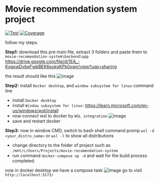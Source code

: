 # Movie recommendation system project

<a href="https://github.com/fastapi/full-stack-fastapi-template/actions?query=workflow%3ATest" target="_blank"><img src="https://github.com/fastapi/full-stack-fastapi-template/workflows/Test/badge.svg" alt="Test"></a>
<a href="https://coverage-badge.samuelcolvin.workers.dev/redirect/fastapi/full-stack-fastapi-template" target="_blank"><img src="https://coverage-badge.samuelcolvin.workers.dev/fastapi/full-stack-fastapi-template.svg" alt="Coverage"></a>

follow my steps.

**Step1:** download this pre-train file, extract 3 folders and paste them to `movie-recomendation-system\backend\app`
https://drive.google.com/file/d/1EA_-KxgpwDybeFwbBEK6eukqKPk0xwjr/view?usp=sharing

the result should like this 
![image](https://github.com/user-attachments/assets/8aaa640b-1912-4d18-a864-cb09c3dd5889)

**Step2:** install `Docker desktop`, and `window subsystem for linux` command line 
- install `Docker desktop`
- install `Window subsystem for linux`: https://learn.microsoft.com/en-us/windows/wsl/install
- now connect wsl to docker by `WSL integration`
![image](https://github.com/user-attachments/assets/e3f599cf-60f1-49df-b631-4dda4196895a)
- save and restart docker
  
**Step3:** now in window CMD, switch to bash shell command promp `wsl -d <your_distro_name>` or `wsl -l` to show all distributions
- change directory to the folder of project such as `/mnt/c/Users/Projects/movie-recomendation-system`
- run command `docker-compose up -d` and wait for the build process completed.

now in docker desktop we have a compose task 
![image](https://github.com/user-attachments/assets/8888224e-164f-4905-8bf8-7e76edaf7af7)
go to visit `http://localhost:5173/` 
